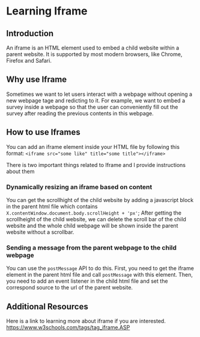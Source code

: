# Learning Iframe

## Introduction

An iframe is an HTML element used to embed a child website within a parent website. It is supported by most modern browsers, like Chrome, Firefox and Safari.

## Why use Iframe
Sometimes we want to let users interact with a webpage without opening a new webpage tage and redicting to it. For example, we want to embed a survey inside a webpage so that the user can conveniently fill out the survey after reading the previous contents in this webpage.

## How to use Iframes
You can add an iframe element inside your HTML file by following this format:
`<iframe src="some like" title="some title"></iframe>`

There is two important things related to Iframe and I provide instructions about them

### Dynamically resizing an iframe based on content
You can get the scrollhight of the child website by adding a javascript block in the parent html file which contains `X.contentWindow.document.body.scrollHeight + 'px'`;
After getting the scrollheight of the child website, we can delete the scroll bar of the child website and the whole child webpage will be shown inside the parent website without a scrollbar.

### Sending a message from the parent webpage to the child webpage
You can use the `postMessage` API to do this. First, you need to get the iframe element in the parent html file and call `postMessage` with this element. 
Then, you need to add an event listener in the child html file and set the correspond source to the url of the parent website.

## Additional Resources
Here is a link to learning more about iframe if you are interested.
https://www.w3schools.com/tags/tag_iframe.ASP
